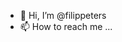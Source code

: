 - 👋 Hi, I’m @filippeters
- 📫 How to reach me ...

<!---
filippeters/filippeters is a ✨ special ✨ repository because its `README.md` (this file) appears on your GitHub profile.
You can click the Preview link to take a look at your changes.
--->
